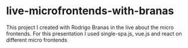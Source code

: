 # live-microfrontends-with-branas
This project I created with Rodrigo Branas in the live about the micro frontends. For this presentation I used single-spa.js, vue.js and react on different micro frontends
